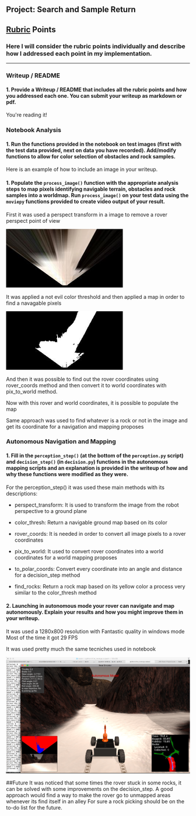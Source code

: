 ## Project: Search and Sample Return
[//]: # (Image References)
[image1]: warped_example.jpg
[image2]: warped_threshed.jpg
[image3]: autonomous_mode.png

## [Rubric](https://review.udacity.com/#!/rubrics/916/view) Points
### Here I will consider the rubric points individually and describe how I addressed each point in my implementation.  

---
### Writeup / README

#### 1. Provide a Writeup / README that includes all the rubric points and how you addressed each one.  You can submit your writeup as markdown or pdf.  

You're reading it!

### Notebook Analysis
#### 1. Run the functions provided in the notebook on test images (first with the test data provided, next on data you have recorded). Add/modify functions to allow for color selection of obstacles and rock samples.
Here is an example of how to include an image in your writeup.

#### 1. Populate the `process_image()` function with the appropriate analysis steps to map pixels identifying navigable terrain, obstacles and rock samples into a worldmap.  Run `process_image()` on your test data using the `moviepy` functions provided to create video output of your result. 

First it was used a perspect transform in a image to remove a rover perspect point of view

![alt text][image1]

It was applied a not evil color threshold and then applied a map in order to find a navagable pixels

![alt text][image2]

And then it was possible to find out the rover coordinates using rover_coords method and then convert it to world coordinates with pix_to_world method.

Now with this rover and world coordinates, it is possible to populate the map

Same approach was used to find whatever is a rock or not in the image and get its coordinate for a navigation and mapping proposes

### Autonomous Navigation and Mapping

#### 1. Fill in the `perception_step()` (at the bottom of the `perception.py` script) and `decision_step()` (in `decision.py`) functions in the autonomous mapping scripts and an explanation is provided in the writeup of how and why these functions were modified as they were.

For the perception_step() it was used these main methods with its descriptions:

- perspect_transform: It is used to transform the image from the robot perspective to a ground plane

- color_thresh: Return a navigable ground map based on its color

- rover_coords: It is needed in order to convert all image pixels to a rover coordinates

- pix_to_world: It used to convert rover coordinates into a world coordinates for a world mapping proposes

- to_polar_coords: Convert every coordinate into an angle and distance for a decision_step method

- find_rocks: Return a rock map based on its yellow color a process very similar to the color_thresh method

#### 2. Launching in autonomous mode your rover can navigate and map autonomously.  Explain your results and how you might improve them in your writeup.  

It was used a 1280x800 resolution with Fantastic quality in windows mode
Most of the time it got 29 FPS

It was used pretty much the same tecniches used in notebook 

![alt text][image3]

##Future
It was noticed that some times the rover stuck in some rocks, it can be solved with some improvements on the decision_step.
A good approach would find a way to make the rover go to unmapped areas whenever its find itself in an alley
For sure a rock picking should be on the to-do list for the future.
